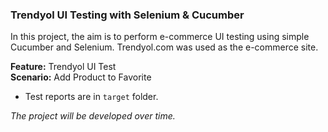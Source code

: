 ### Trendyol UI Testing with Selenium & Cucumber

In this project, the aim is to perform e-commerce UI testing using simple Cucumber and Selenium. Trendyol.com was used as the e-commerce site.

**Feature:** Trendyol UI Test  
**Scenario:** Add Product to Favorite

* Test reports are in `target` folder.

*The project will be developed over time.*